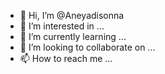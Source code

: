 - 👋 Hi, I’m @Aneyadisonna
- 👀 I’m interested in ...
- 🌱 I’m currently learning ...
- 💞️ I’m looking to collaborate on ...
- 📫 How to reach me ...

<!---
Aneyadisonna/Aneyadisonna is a ✨ special ✨ repository because its `README.md` (this file) appears on your GitHub profile.
You can click the Preview link to take a look at your changes.
--->

